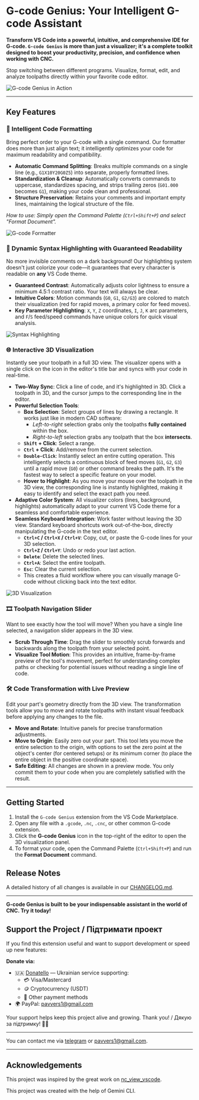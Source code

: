 # G-code Genius: Your Intelligent G-code Assistant

**Transform VS Code into a powerful, intuitive, and comprehensive IDE for G-code. `G-code Genius` is more than just a visualizer; it's a complete toolkit designed to boost your productivity, precision, and confidence when working with CNC.**

Stop switching between different programs. Visualize, format, edit, and analyze toolpaths directly within your favorite code editor.

<!-- Main Image/GIF: Showcase of key features in action -->
![G-code Genius in Action](https://raw.githubusercontent.com/pavver/gcode-genius/refs/heads/master/media/readme/1.png)

---

## Key Features

### 🚀 Intelligent Code Formatting

Bring perfect order to your G-code with a single command. Our formatter does more than just align text; it intelligently optimizes your code for maximum readability and compatibility.

- **Automatic Command Splitting**: Breaks multiple commands on a single line (e.g., `G1X10Y20G0Z5`) into separate, properly formatted lines.
- **Standardization & Cleanup**: Automatically converts commands to uppercase, standardizes spacing, and strips trailing zeros (`G01.000` becomes `G1`), making your code clean and professional.
- **Structure Preservation**: Retains your comments and important empty lines, maintaining the logical structure of the file.

*How to use: Simply open the Command Palette (`Ctrl+Shift+P`) and select "Format Document".*

<!-- Image: "Before" and "After" code formatting comparison -->
![G-code Formatter](https://raw.githubusercontent.com/pavver/gcode-genius/refs/heads/master/media/readme/formatter.png)

### 🎨 Dynamic Syntax Highlighting with Guaranteed Readability

No more invisible comments on a dark background! Our highlighting system doesn't just colorize your code—it guarantees that every character is readable on **any** VS Code theme.

- **Guaranteed Contrast**: Automatically adjusts color lightness to ensure a minimum 4.5:1 contrast ratio. Your text will always be clear.
- **Intuitive Colors**: Motion commands (`G0`, `G1`, `G2/G3`) are colored to match their visualization (red for rapid moves, a primary color for feed moves).
- **Key Parameter Highlighting**: `X`, `Y`, `Z` coordinates, `I`, `J`, `K` arc parameters, and `F`/`S` feed/speed commands have unique colors for quick visual analysis.

<!-- Image: Highlighting demo on light and dark themes -->
![Syntax Highlighting](https://github.com/pavver/gcode-genius/raw/master/media/readme/higlight.png)

### 🌐 Interactive 3D Visualization

Instantly see your toolpath in a full 3D view. The visualizer opens with a single click on the icon in the editor's title bar and syncs with your code in real-time.

- **Two-Way Sync**: Click a line of code, and it's highlighted in 3D. Click a toolpath in 3D, and the cursor jumps to the corresponding line in the editor.
- **Powerful Selection Tools**:
    - **Box Selection**: Select groups of lines by drawing a rectangle. It works just like in modern CAD software:
        - *Left-to-right* selection grabs only the toolpaths **fully contained** within the box.
        - *Right-to-left* selection grabs any toolpath that the box **intersects**.
    - **`Shift` + Click**: Select a range.
    - **`Ctrl` + Click**: Add/remove from the current selection.
    - **`Double-Click`**: Instantly select an entire cutting operation. This intelligently selects a continuous block of feed moves (`G1`, `G2`, `G3`) until a rapid move (`G0`) or other command breaks the path. It's the fastest way to select a specific feature on your model.
    - **Hover to Highlight**: As you move your mouse over the toolpath in the 3D view, the corresponding line is instantly highlighted, making it easy to identify and select the exact path you need.
- **Adaptive Color System**: All visualizer colors (lines, background, highlights) automatically adapt to your current VS Code theme for a seamless and comfortable experience.
- **Seamless Keyboard Integration**: Work faster without leaving the 3D view. Standard keyboard shortcuts work out-of-the-box, directly manipulating the G-code in the text editor.
    - **`Ctrl+C` / `Ctrl+X` / `Ctrl+V`**: Copy, cut, or paste the G-code lines for your 3D selection.
    - **`Ctrl+Z` / `Ctrl+Y`**: Undo or redo your last action.
    - **`Delete`**: Delete the selected lines.
    - **`Ctrl+A`**: Select the entire toolpath.
    - **`Esc`**: Clear the current selection.
    - This creates a fluid workflow where you can visually manage G-code without clicking back into the text editor.

<!-- Image/GIF: Demo of the 3D visualizer, sync, and selection -->
![3D Visualization](https://github.com/pavver/gcode-genius/raw/master/media/readme/visualizer.gif)

### 🎞️ Toolpath Navigation Slider

Want to see exactly how the tool will move? When you have a single line selected, a navigation slider appears in the 3D view.
- **Scrub Through Time**: Drag the slider to smoothly scrub forwards and backwards along the toolpath from your selected point.
- **Visualize Tool Motion**: This provides an intuitive, frame-by-frame preview of the tool's movement, perfect for understanding complex paths or checking for potential issues without reading a single line of code.

### 🛠️ Code Transformation with Live Preview

Edit your part's geometry directly from the 3D view. The transformation tools allow you to move and rotate toolpaths with instant visual feedback before applying any changes to the file.

- **Move and Rotate**: Intuitive panels for precise transformation adjustments.
- **Move to Origin**: Easily zero out your part. This tool lets you move the entire selection to the origin, with options to set the zero point at the object's center (for centered setups) or its minimum corner (to place the entire object in the positive coordinate space).
- **Safe Editing**: All changes are shown in a preview mode. You only commit them to your code when you are completely satisfied with the result.

---

## Getting Started

1.  Install the `G-code Genius` extension from the VS Code Marketplace.
2.  Open any file with a `.gcode`, `.nc`, `.cnc`, or other common G-code extension.
3.  Click the **G-code Genius** icon in the top-right of the editor to open the 3D visualization panel.
4.  To format your code, open the Command Palette (`Ctrl+Shift+P`) and run the **Format Document** command.

## Release Notes

A detailed history of all changes is available in our [CHANGELOG.md](CHANGELOG.md).

---

**G-code Genius is built to be your indispensable assistant in the world of CNC. Try it today!**

## Support the Project / Підтримати проект

If you find this extension useful and want to support development or speed up new features:

**Donate via:**
- 🇺🇦 [Donatello](https://donatello.to/pavver) — Ukrainian service supporting:
  - 💳 Visa/Mastercard
  - 🪙 Cryptocurrency (USDT)
  - 🏦 Other payment methods
- 🌍 PayPal: pavvers1@gmail.com

Your support helps keep this project alive and growing. Thank you! / Дякую за підтримку! 💙💛

---

You can contact me via [telegram](https://t.me/pavver) or pavvers1@gmail.com.

---
## Acknowledgements
This project was inspired by the great work on [nc_view_vscode](https://github.com/noahlias/nc_view_vscode).

This project was created with the help of Gemini CLI.